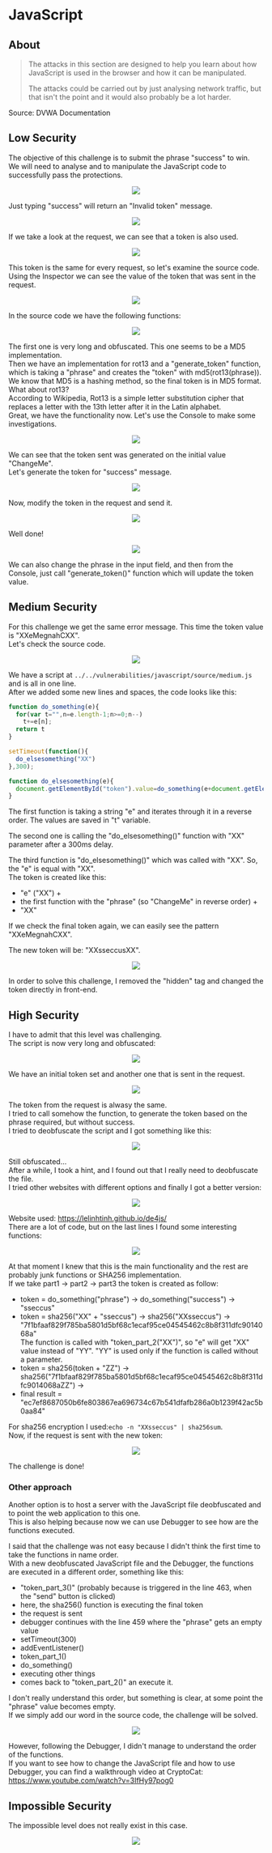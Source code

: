 # JavaScript

## About
> The attacks in this section are designed to help you learn about how JavaScript is used in the browser and how it can be manipulated.
> 
> The attacks could be carried out by just analysing network traffic, but that isn't the point and it would also probably be a lot harder.

Source: DVWA Documentation

## Low Security
The objective of this challenge is to submit the phrase "success" to win.<br/>
We will need to analyse and to manipulate the JavaScript code to successfully pass the protections.

<p align="center">
  <img src="https://github.com/Abdy01/DVWA-Walkthrough/blob/main/JavaScript/!images/js1.png?raw=true">
</p>

Just typing "success" will return an "Invalid token" message.

<p align="center">
  <img src="https://github.com/Abdy01/DVWA-Walkthrough/blob/main/JavaScript/!images/js2.png?raw=true">
</p>

If we take a look at the request, we can see that a token is also used.

<p align="center">
  <img src="https://github.com/Abdy01/DVWA-Walkthrough/blob/main/JavaScript/!images/js3.png?raw=true">
</p>

This token is the same for every request, so let's examine the source code.<br/>
Using the Inspector we can see the value of the token that was sent in the request.

<p align="center">
  <img src="https://github.com/Abdy01/DVWA-Walkthrough/blob/main/JavaScript/!images/js4.png?raw=true">
</p>

In the source code we have the following functions:

<p align="center">
  <img src="https://github.com/Abdy01/DVWA-Walkthrough/blob/main/JavaScript/!images/js5.png?raw=true">
</p>

The first one is very long and obfuscated. This one seems to be a MD5 implementation.<br/>
Then we have an implementation for rot13 and a "generate_token" function, which is taking a "phrase" and creates the "token" with md5(rot13(phrase)).<br/>
We know that MD5 is a hashing method, so the final token is in MD5 format. What about rot13?<br/>
According to Wikipedia, Rot13 is a simple letter substitution cipher that replaces a letter with the 13th letter after it in the Latin alphabet.<br/>
Great, we have the functionality now. Let's use the Console to make some investigations.

<p align="center">
  <img src="https://github.com/Abdy01/DVWA-Walkthrough/blob/main/JavaScript/!images/js6.png?raw=true">
</p>

We can see that the token sent was generated on the initial value "ChangeMe".<br/>
Let's generate the token for "success" message.

<p align="center">
  <img src="https://github.com/Abdy01/DVWA-Walkthrough/blob/main/JavaScript/!images/js7.png?raw=true">
</p>

Now, modify the token in the request and send it.

<p align="center">
  <img src="https://github.com/Abdy01/DVWA-Walkthrough/blob/main/JavaScript/!images/js8.png?raw=true">
</p>

Well done!

<p align="center">
  <img src="https://github.com/Abdy01/DVWA-Walkthrough/blob/main/JavaScript/!images/js9.png?raw=true">
</p>

We can also change the phrase in the input field, and then from the Console, just call "generate_token()" function which will update the token value.

## Medium Security
For this challenge we get the same error message. This time the token value is "XXeMegnahCXX".<br/>
Let's check the source code.

<p align="center">
  <img src="https://github.com/Abdy01/DVWA-Walkthrough/blob/main/JavaScript/!images/js10.png?raw=true">
</p>

We have a script at `../../vulnerabilities/javascript/source/medium.js` and is all in one line.<br/>
After we added some new lines and spaces, the code looks like this:

```js
function do_something(e){
  for(var t="",n=e.length-1;n>=0;n--)
    t+=e[n];
  return t
}

setTimeout(function(){
  do_elsesomething("XX")
},300);

function do_elsesomething(e){
  document.getElementById("token").value=do_something(e+document.getElementById("phrase").value+"XX")
}
```
The first function is taking a string "e" and iterates through it in a reverse order. The values are saved in "t" variable.

The second one is calling the "do_elsesomething()" function with "XX" parameter after a 300ms delay.

The third function is "do_elsesomething()" which was called with "XX". So, the "e" is equal with "XX".<br/>
The token is created like this:
- "e" ("XX") +
- the first function with the "phrase" (so "ChangeMe" in reverse order) +
- "XX"

If we check the final token again, we can easily see the pattern "XXeMegnahCXX".

The new token will be: "XXsseccusXX".

<p align="center">
  <img src="https://github.com/Abdy01/DVWA-Walkthrough/blob/main/JavaScript/!images/js11.png?raw=true">
</p>

In order to solve this challenge, I removed the "hidden" tag and changed the token directly in front-end.

## High Security
I have to admit that this level was challenging.<br/>
The script is now very long and obfuscated:

<p align="center">
  <img src="https://github.com/Abdy01/DVWA-Walkthrough/blob/main/JavaScript/!images/js12.png?raw=true">
</p>

We have an initial token set and another one that is sent in the request.

<p align="center">
  <img src="https://github.com/Abdy01/DVWA-Walkthrough/blob/main/JavaScript/!images/js13.png?raw=true">
</p>

The token from the request is alwasy the same.<br/>
I tried to call somehow the function, to generate the token based on the phrase required, but without success.<br/>
I tried to deobfuscate the script and I got something like this:

<p align="center">
  <img src="https://github.com/Abdy01/DVWA-Walkthrough/blob/main/JavaScript/!images/js14.png?raw=true">
</p>

Still obfuscated...<br/>
After a while, I took a hint, and I found out that I really need to deobfuscate the file.<br/>
I tried other websites with different options and finally I got a better version:

<p align="center">
  <img src="https://github.com/Abdy01/DVWA-Walkthrough/blob/main/JavaScript/!images/js15.png?raw=true">
</p>

Website used: https://lelinhtinh.github.io/de4js/ <br/>
There are a lot of code, but on the last lines I found some interesting functions:

<p align="center">
  <img src="https://github.com/Abdy01/DVWA-Walkthrough/blob/main/JavaScript/!images/js16.png?raw=true">
</p>

At that moment I knew that this is the main functionality and the rest are probably junk functions or SHA256 implementation.<br/>
If we take part1 -> part2 -> part3 the token is created as follow:
- token = do_something("phrase") -> do_something("success") -> "sseccus"
- token = sha256("XX" + "sseccus") -> sha256("XXsseccus") -> "7f1bfaaf829f785ba5801d5bf68c1ecaf95ce04545462c8b8f311dfc9014068a"<br/>
The function is called with "token_part_2("XX")", so "e" will get "XX" value instead of "YY". "YY" is used only if the function is called without a parameter.<br/>
- token = sha256(token + "ZZ") -> sha256("7f1bfaaf829f785ba5801d5bf68c1ecaf95ce04545462c8b8f311dfc9014068aZZ") ->
- final result = "ec7ef8687050b6fe803867ea696734c67b541dfafb286a0b1239f42ac5b0aa84"

For sha256 encryption I used:`echo -n "XXsseccus" | sha256sum`.<br/>
Now, if the request is sent with the new token:

<p align="center">
  <img src="https://github.com/Abdy01/DVWA-Walkthrough/blob/main/JavaScript/!images/js17.png?raw=true">
</p>

The challenge is done!<br/>

### Other approach
Another option is to host a server with the JavaScript file deobfuscated and to point the web application to this one.<br/>
This is also helping because now we can use Debugger to see how are the functions executed.

I said that the challenge was not easy because I didn't think the first time to take the functions in name order.<br/>
With a new deobfuscated JavaScript file and the Debugger, the functions are executed in a different order, something like this:<br/>
- "token_part_3()" (probably because is triggered in the line 463, when the "send" button is clicked)
- here, the sha256() function is executing the final token
- the request is sent
- debugger continues with the line 459 where the "phrase" gets an empty value
- setTimeout(300)
- addEventListener()
- token_part_1()
- do_something()
- executing other things
- comes back to "token_part_2()" an execute it.

I don't really understand this order, but something is clear, at some point the "phrase" value becomes empty.<br/>
If we simply add our word in the source code, the challenge will be solved.

<p align="center">
  <img src="https://github.com/Abdy01/DVWA-Walkthrough/blob/main/JavaScript/!images/js18.png?raw=true">
</p>

However, following the Debugger, I didn't manage to understand the order of the functions.<br/>
If you want to see how to change the JavaScript file and how to use Debugger, you can find a walkthrough video at CryptoCat:<br/>
https://www.youtube.com/watch?v=3IfHy97pog0

## Impossible Security
The impossible level does not really exist in this case.

<p align="center">
  <img src="https://github.com/Abdy01/DVWA-Walkthrough/blob/main/JavaScript/!images/js19.png?raw=true">
</p>